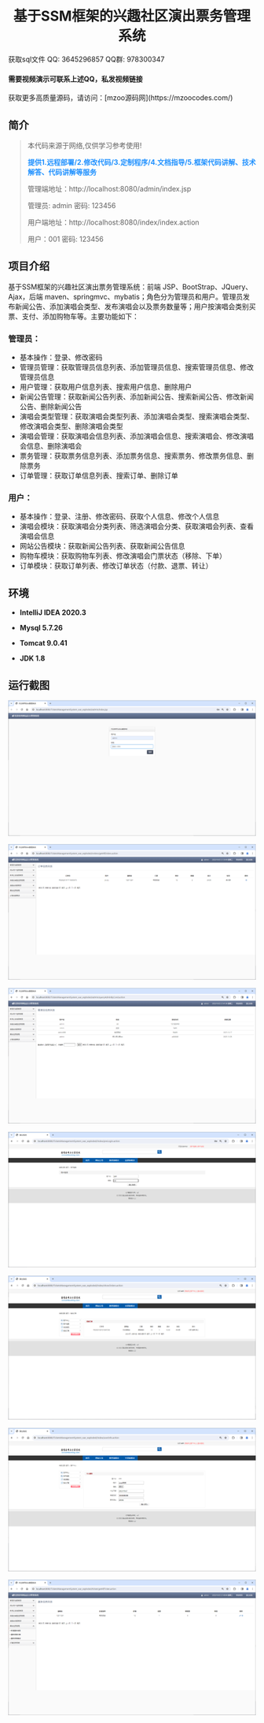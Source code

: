 <p><h1 align="center">基于SSM框架的兴趣社区演出票务管理系统</h1></p>

<p> 获取sql文件 QQ: 3645296857 QQ群: 978300347 </p>
<h4> 需要视频演示可联系上述QQ，私发视频链接 </h4>
<p> 获取更多高质量源码，请访问：[mzoo源码网](https://mzoocodes.com/)</p>

## 简介

> 本代码来源于网络,仅供学习参考使用!
>
> <b style="color: dodgerblue"> 提供1.远程部署/2.修改代码/3.定制程序/4.文档指导/5.框架代码讲解、技术解答、代码讲解等服务 </b>
>
> 管理端地址：http://localhost:8080/admin/index.jsp
> 
> 管理员: admin 密码: 123456
>
> 用户端地址：http://localhost:8080/index/index.action
> 
> 用户：001 密码: 123456
>

## 项目介绍

基于SSM框架的兴趣社区演出票务管理系统：前端 JSP、BootStrap、JQuery、Ajax，后端 maven、springmvc、mybatis；角色分为管理员和用户。管理员发布新闻公告、添加演唱会类型、发布演唱会以及票务数量等；用户按演唱会类别买票、支付、添加购物车等。主要功能如下：

### 管理员：

- 基本操作：登录、修改密码
- 管理员管理：获取管理员信息列表、添加管理员信息、搜索管理员信息、修改管理员信息
- 用户管理：获取用户信息列表、搜索用户信息、删除用户
- 新闻公告管理：获取新闻公告列表、添加新闻公告、搜索新闻公告、修改新闻公告、删除新闻公告
- 演唱会类型管理：获取演唱会类型列表、添加演唱会类型、搜索演唱会类型、修改演唱会类型、删除演唱会类型
- 演唱会管理：获取演唱会信息列表、添加演唱会信息、搜索演唱会、修改演唱会信息、删除演唱会
- 票务管理：获取票务信息列表、添加票务信息、搜索票务、修改票务信息、删除票务
- 订单管理：获取订单信息列表、搜索订单、删除订单

### 用户：

- 基本操作：登录、注册、修改密码、获取个人信息、修改个人信息
- 演唱会模块：获取演唱会分类列表、筛选演唱会分类、获取演唱会列表、查看演唱会信息
- 网站公告模块：获取新闻公告列表、获取新闻公告信息
- 购物车模块：获取购物车列表、修改演唱会门票状态（移除、下单）
- 订单模块：获取订单列表、修改订单状态（付款、退票、转让）

## 环境

- <b>IntelliJ IDEA 2020.3</b>

- <b>Mysql 5.7.26</b>

- <b>Tomcat 9.0.41</b>

- <b>JDK 1.8</b>

## 运行截图
![](screenshot/1.png)

![](screenshot/2.png)

![](screenshot/3.png)

![](screenshot/4.png)

![](screenshot/5.png)

![](screenshot/6.png)

![](screenshot/7.png)
